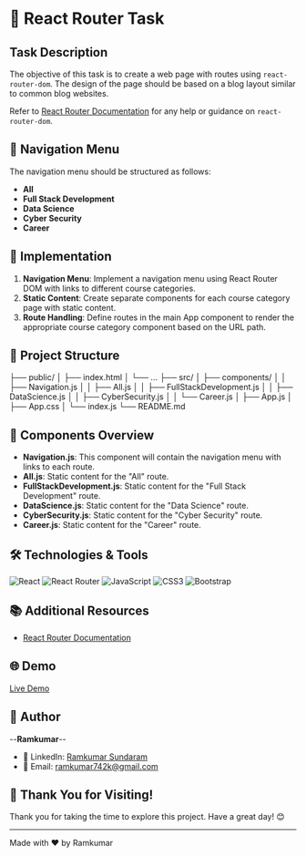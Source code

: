 # 🚀 React Router Task

## Task Description

The objective of this task is to create a web page with routes using `react-router-dom`. The design of the page should be based on a blog layout similar to common blog websites.

Refer to [React Router Documentation](https://reactrouter.com/en/main) for any help or guidance on `react-router-dom`.

## 📜 Navigation Menu

The navigation menu should be structured as follows:

- **All**
- **Full Stack Development**
- **Data Science**
- **Cyber Security**
- **Career**

## 🚀 Implementation

1. **Navigation Menu**: Implement a navigation menu using React Router DOM with links to different course categories.
2. **Static Content**: Create separate components for each course category page with static content.
3. **Route Handling**: Define routes in the main App component to render the appropriate course category component based on the URL path.

## 📂 Project Structure

├── public/
│ ├── index.html
│ └── ...
├── src/
│ ├── components/
│ │ ├── Navigation.js
│ │ ├── All.js
│ │ ├── FullStackDevelopment.js
│ │ ├── DataScience.js
│ │ ├── CyberSecurity.js
│ │ └── Career.js
│ ├── App.js
│ ├── App.css
│ └── index.js
└── README.md


## 📝 Components Overview

- **Navigation.js**: This component will contain the navigation menu with links to each route.
- **All.js**: Static content for the "All" route.
- **FullStackDevelopment.js**: Static content for the "Full Stack Development" route.
- **DataScience.js**: Static content for the "Data Science" route.
- **CyberSecurity.js**: Static content for the "Cyber Security" route.
- **Career.js**: Static content for the "Career" route.

## 🛠️ Technologies & Tools

![React](https://img.shields.io/badge/-React-61DAFB?style=flat&logo=React&logoColor=black)
![React Router](https://img.shields.io/badge/-React%20Router-CA4245?style=flat&logo=react-router&logoColor=white)
![JavaScript](https://img.shields.io/badge/-JavaScript-F7DF1E?style=flat&logo=JavaScript&logoColor=black)
![CSS3](https://img.shields.io/badge/-CSS3-1572B6?style=flat&logo=CSS3&logoColor=white)
![Bootstrap](https://img.shields.io/badge/-Bootstrap-563D7C?style=flat&logo=Bootstrap&logoColor=white)

## 📚 Additional Resources

- [React Router Documentation](https://reactrouter.com/en/main)

## 🌐 Demo

[Live Demo](https://your-demo-link.com)

## 👤 Author

 --**Ramkumar**--

- 💼 LinkedIn: [Ramkumar Sundaram](https://www.linkedin.com/in/ramkumar-sundaram/)
- 📧 Email: [ramkumar742k@gmail.com](mailto:ramkumar742k@gmail.com)

## 🙏 Thank You for Visiting!

Thank you for taking the time to explore this project. Have a great day! 😊

---

Made with ❤️ by Ramkumar
